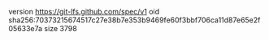 version https://git-lfs.github.com/spec/v1
oid sha256:70373215674517c27e38b7e353b9469fe60f3bbf706ca11d87e65e2f05633e7a
size 3798
